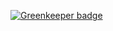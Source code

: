 

[![Greenkeeper badge](https://badges.greenkeeper.io/wookets/express-examples.svg)](https://greenkeeper.io/)